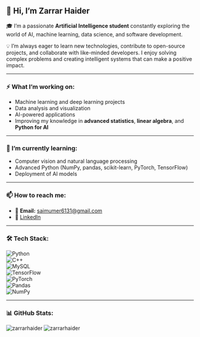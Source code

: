 ## 👋 Hi, I’m Zarrar Haider  

🎓 I’m a passionate **Artificial Intelligence student** constantly exploring the world of AI, machine learning, data science, and software development.  

💡 I’m always eager to learn new technologies, contribute to open-source projects, and collaborate with like-minded developers. I enjoy solving complex problems and creating intelligent systems that can make a positive impact.  

---

### ⚡ What I’m working on:
- Machine learning and deep learning projects  
- Data analysis and visualization  
- AI-powered applications  
- Improving my knowledge in **advanced statistics**, **linear algebra**, and **Python for AI**

---

### 🌱 I’m currently learning:
- Computer vision and natural language processing  
- Advanced Python (NumPy, pandas, scikit-learn, PyTorch, TensorFlow)  
- Deployment of AI models  

---

### 📫 How to reach me:
- 📧 **Email:** saimumer6131@gmail.com  
- 💼 [LinkedIn](http://www.linkedin.com/in/zarrarhaider)


---

### 🛠 Tech Stack:
![Python](https://img.shields.io/badge/-Python-3776AB?logo=python&logoColor=white)  
![C++](https://img.shields.io/badge/-C++-00599C?logo=c%2B%2B&logoColor=white)  
![MySQL](https://img.shields.io/badge/-MySQL-4479A1?logo=mysql&logoColor=white)  
![TensorFlow](https://img.shields.io/badge/-TensorFlow-FF6F00?logo=tensorflow&logoColor=white)  
![PyTorch](https://img.shields.io/badge/-PyTorch-EE4C2C?logo=pytorch&logoColor=white)  
![Pandas](https://img.shields.io/badge/-Pandas-150458?logo=pandas&logoColor=white)  
![NumPy](https://img.shields.io/badge/-NumPy-013243?logo=numpy&logoColor=white)

---

### 📊 GitHub Stats:
<p align="left">
  <img src="https://github-readme-stats.vercel.app/api?username=zarrarhaider&show_icons=true&theme=radical" alt="zarrarhaider" />
  <img src="https://github-readme-streak-stats.herokuapp.com/?user=zarrarhaider&theme=radical" alt="zarrarhaider" />
</p>
